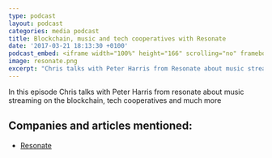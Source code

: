 ```yaml
---
type: podcast
layout: podcast
categories: media podcast
title: Blockchain, music and tech cooperatives with Resonate
date: '2017-03-21 18:13:30 +0100'
podcast_embed: <iframe width="100%" height="166" scrolling="no" frameborder="no" src="https://w.soundcloud.com/player/?url=https%3A//api.soundcloud.com/tracks/313224848&amp;color=ff5500&amp;auto_play=false&amp;hide_related=false&amp;show_comments=true&amp;show_user=true&amp;show_reposts=false"></iframe>
image: resonate.png
excerpt: "Chris talks with Peter Harris from Resonate about music streaming on the blockchain, tech cooperatives and much more."
---
```


In this episode Chris talks with Peter Harris from resonate about music streaming on the blockchain, tech cooperatives and much more

## Companies and articles mentioned:

-   [Resonate](https://resonate.is/)
